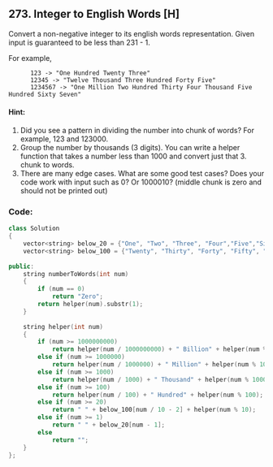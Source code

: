 ## 273. Integer to English Words [H]
Convert a non-negative integer to its english words representation. Given input is guaranteed to be less than 231 - 1.

For example,
```
      123 -> "One Hundred Twenty Three"
      12345 -> "Twelve Thousand Three Hundred Forty Five"
      1234567 -> "One Million Two Hundred Thirty Four Thousand Five Hundred Sixty Seven"
```
#### Hint:

1. Did you see a pattern in dividing the number into chunk of words? For example, 123 and 123000.
2. Group the number by thousands (3 digits). You can write a helper function that takes a number less than 1000 and convert just that 3. chunk to words.
4. There are many edge cases. What are some good test cases? Does your code work with input such as 0? Or 1000010? (middle chunk is zero and should not be printed out)

### Code:
```c++
class Solution 
{
    vector<string> below_20 = {"One", "Two", "Three", "Four","Five","Six","Seven","Eight","Nine","Ten",   "Eleven","Twelve","Thirteen","Fourteen","Fifteen","Sixteen","Seventeen","Eighteen","Nineteen"};
    vector<string> below_100 = {"Twenty", "Thirty", "Forty", "Fifty", "Sixty", "Seventy", "Eighty", "Ninety"};
    
public:
    string numberToWords(int num) 
    {
        if (num == 0)
            return "Zero";
        return helper(num).substr(1);
    }
    
    string helper(int num)
    {
        if (num >= 1000000000)  
            return helper(num / 1000000000) + " Billion" + helper(num % 1000000000);
        else if (num >= 1000000)    
            return helper(num / 1000000) + " Million" + helper(num % 1000000);
        else if (num >= 1000)   
            return helper(num / 1000) + " Thousand" + helper(num % 1000);
        else if (num >= 100)    
            return helper(num / 100) + " Hundred" + helper(num % 100);
        else if (num >= 20)     
            return " " + below_100[num / 10 - 2] + helper(num % 10);
        else if (num >= 1)      
            return " " + below_20[num - 1];
        else
            return "";
    }
};
```
